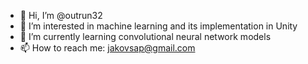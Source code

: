 - 👋 Hi, I’m @outrun32
- 👀 I’m interested in machine learning and its implementation in Unity
- 🌱 I’m currently learning convolutional neural network models
- 📫 How to reach me: jakovsap@gmail.com
